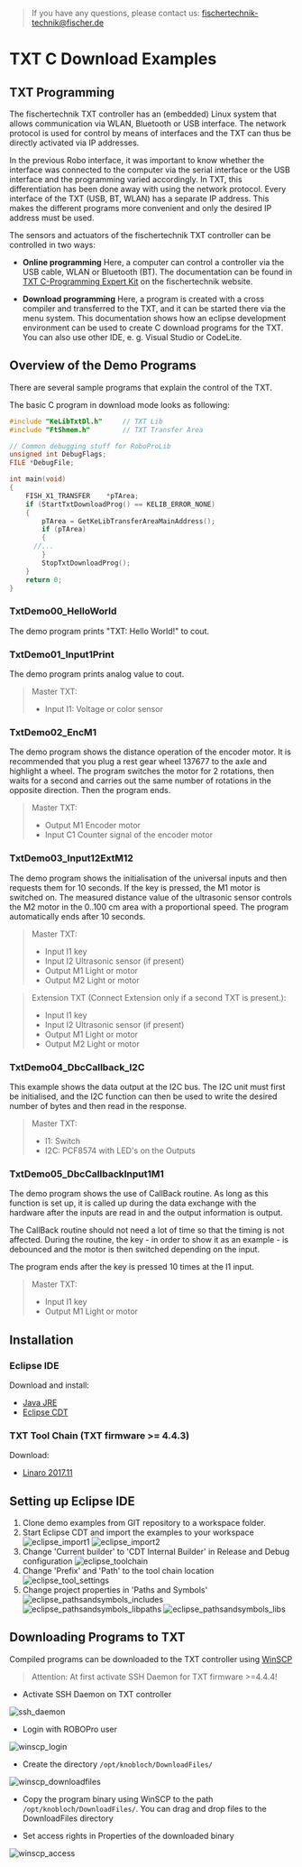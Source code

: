 > If you have any questions, please contact us: fischertechnik-technik@fischer.de

# TXT C Download Examples

## TXT Programming

The fischertechnik TXT controller has an (embedded) Linux system that allows communication via WLAN, Bluetooth or USB interface. 
The network protocol is used for control by means of interfaces and the TXT can thus be directly activated via IP addresses. 

In the previous Robo interface, it was important to know whether the interface was connected to the computer via the serial interface or the USB interface and the programming varied accordingly.
In TXT, this differentiation has been done away with using the network protocol. Every interface of the TXT (USB, BT, WLAN) has a separate IP address. This makes the different programs more convenient and only the desired IP address must be used.

The sensors and actuators of the fischertechnik TXT controller can be controlled in two ways:

- **Online programming**
Here, a computer can control a controller via the USB cable, WLAN or Bluetooth (BT). The documentation can be found in 
[TXT C-Programming Expert Kit](https://www.fischertechnik.de/-/media/fischertechnik/fite/service/downloads/robotics/txt-controller/documents/09-txt-c-programming-expert-kit.ashx) on the fischertechnik website.

- **Download programming**
Here, a program is created with a cross compiler and transferred to the TXT, and it can be started there via the menu system. This documentation shows how an eclipse development environment can be used to create C download programs for the TXT. You can also use other IDE, e. g. Visual Studio or CodeLite.

## Overview of the Demo Programs
There are several sample programs that explain the control of the TXT.

The basic C program in download mode looks as following: 
```c
#include "KeLibTxtDl.h"     // TXT Lib
#include "FtShmem.h"        // TXT Transfer Area

// Common debugging stuff for RoboProLib
unsigned int DebugFlags;
FILE *DebugFile;

int main(void) 
{
	FISH_X1_TRANSFER    *pTArea;
	if (StartTxtDownloadProg() == KELIB_ERROR_NONE)
	{
		pTArea = GetKeLibTransferAreaMainAddress();
		if (pTArea)
		{ 
      //...
		}
		StopTxtDownloadProg();
	}
	return 0;
}
```

### TxtDemo00_HelloWorld
The demo program prints "TXT: Hello World!" to cout.

### TxtDemo01_Input1Print
The demo program prints analog value to cout.
> Master TXT:
> - Input I1: Voltage or color sensor

### TxtDemo02_EncM1
The demo program shows the distance operation of the encoder motor. It is recommended that you plug a rest gear wheel 137677 to the axle and highlight a wheel. The program switches the motor for 2 rotations, then waits for a second and carries out the same number of rotations in the opposite direction. Then the program ends.
> Master TXT:
> - Output M1	Encoder motor
> - Input C1	Counter signal of the encoder motor

### TxtDemo03_Input12ExtM12
The demo program shows the initialisation of the universal inputs and then requests them for 10 seconds. If the key is pressed, the M1 motor is switched on. The measured distance value of the ultrasonic sensor controls the M2 motor in the 0..100 cm area with a proportional speed. The program automatically ends after 10 seconds.

> Master TXT:
> - Input I1	key
> - Input I2	Ultrasonic sensor (if present)
> - Output M1	Light or motor
> - Output M2	Light or motor

> Extension TXT (Connect Extension only if a second TXT is present.):
> - Input I1	key
> - Input I2	Ultrasonic sensor (if present)
> - Output M1	Light or motor
> - Output M2	Light or motor

### TxtDemo04_DbcCallback_I2C
This example shows the data output at the I2C bus.
The I2C unit must first be initialised, and the I2C function can then be used to write the desired number of bytes and then read in the response.

> Master TXT:
> - I1: Switch
> - I2C: PCF8574 with LED's on the Outputs

### TxtDemo05_DbcCallbackInput1M1
The demo program shows the use of CallBack routine. As long as this function is set up, it is called up during the data exchange with the hardware after the inputs are read in and the output information is output. 

The CallBack routine should not need a lot of time so that the timing is not affected. During the routine, the key - in order to show it as an example - is debounced and the motor is then switched depending on the input.

The program ends after the key is pressed 10 times at the I1 input.

> Master TXT:
> - Input I1	key
> - Output M1	Light or motor

## Installation

### Eclipse IDE
Download and install:
- [Java JRE](http://www.oracle.com/technetwork/java/javase/downloads/jre8-downloads-2133155.html)
- [Eclipse CDT](http://www.eclipse.org/downloads/packages/release/photon/r/eclipse-ide-cc-developers)

### TXT Tool Chain (TXT firmware >= 4.4.3)
Download:
- [Linaro 2017.11](https://releases.linaro.org/components/toolchain/binaries/7.2-2017.11/arm-linux-gnueabihf/gcc-linaro-7.2.1-2017.11-i686-mingw32_arm-linux-gnueabihf.tar.xz)

## Setting up Eclipse IDE
1. Clone demo examples from GIT repository to a workspace folder.
2. Start Eclipse CDT and import the examples to your workspace
![eclipse_import1](docs/eclipse_import1.PNG)
![eclipse_import2](docs/eclipse_import2.PNG)
3. Change 'Current builder' to 'CDT Internal Builder' in Release and Debug configuration
![eclipse_toolchain](docs/eclipse_toolchain.PNG)
4. Change 'Prefix' and 'Path' to the tool chain location
![eclipse_tool_settings](docs/eclipse_tool_settings.PNG)
5. Change project properties in 'Paths and Symbols'
![eclipse_pathsandsymbols_includes](docs/eclipse_pathsandsymbols_includes.PNG)
![eclipse_pathsandsymbols_libpaths](docs/eclipse_pathsandsymbols_libpaths.PNG)
![eclipse_pathsandsymbols_libs](docs/eclipse_pathsandsymbols_libs.PNG)

## Downloading Programs to TXT
Compiled programs can be downloaded to the TXT controller using [WinSCP](https://winscp.net/)

> Attention: At first activate SSH Daemon for TXT firmware >=4.4.4!

- Activate SSH Daemon on TXT controller

![ssh_daemon](docs/ssh_daemon.png)

- Login with ROBOPro user

![winscp_login](docs/winscp_login.PNG)

- Create the directory ```/opt/knobloch/DownloadFiles/```

![winscp_downloadfiles](docs/winscp_downloadfiles.PNG)

- Copy the program binary using WinSCP to the path ```/opt/knobloch/DownloadFiles/```. You can drag and drop files to the DownloadFiles directory

- Set access rights in Properties of the downloaded binary

![winscp_access](docs/winscp_access.PNG)
